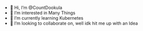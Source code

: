 - 👋 Hi, I’m @CountDookula
- 👀 I’m interested in Many Things
- 🌱 I’m currently learning Kubernetes
- 💞️ I’m looking to collaborate on, well idk hit me up with an Idea

<!---
CountDookula/CountDookula is a ✨ special ✨ repository because its `README.md` (this file) appears on your GitHub profile.
You can click the Preview link to take a look at your changes.
--->
